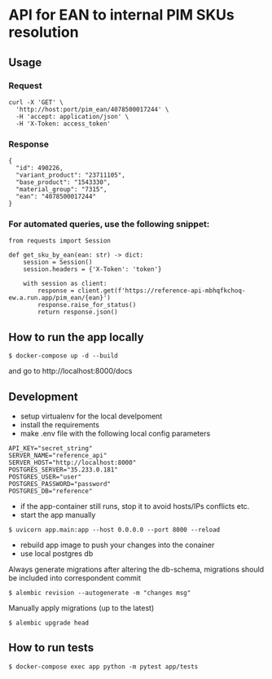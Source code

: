 # API for EAN to internal PIM SKUs resolution

## Usage


### Request

```
curl -X 'GET' \
  'http://host:port/pim_ean/4078500017244' \
  -H 'accept: application/json' \
  -H 'X-Token: access_token'
```

### Response

```
{
  "id": 490226,
  "variant_product": "23711105",
  "base_product": "1543330",
  "material_group": "7315",
  "ean": "4078500017244"
}
```

### For automated queries, use the following snippet:

```
from requests import Session

def get_sku_by_ean(ean: str) -> dict:
    session = Session()
    session.headers = {'X-Token': 'token'}
        
    with session as client:
        response = client.get(f'https://reference-api-mbhqfkchoq-ew.a.run.app/pim_ean/{ean}')
        response.raise_for_status()
        return response.json()
```

## How to run the app locally

````
$ docker-compose up -d --build
````

and go to http://localhost:8000/docs

## Development

- setup virtualenv for the local develpoment
- install the requirements
- make .env file with the following local config parameters
```
API_KEY="secret_string"
SERVER_NAME="reference_api"
SERVER_HOST="http://localhost:8000"
POSTGRES_SERVER="35.233.0.181"
POSTGRES_USER="user"
POSTGRES_PASSWORD="password"
POSTGRES_DB="reference"
```

- if the app-container still runs, stop it to avoid hosts/IPs conflicts etc.
- start the app manually
````
$ uvicorn app.main:app --host 0.0.0.0 --port 8000 --reload
````
- rebuild app image to push your changes into the conainer
- use local postgres db

Always generate migrations after altering the db-schema,
migrations should be included into correspondent commit
````
$ alembic revision --autogenerate -m "changes msg"
````
Manually apply migrations (up to the latest)
````
$ alembic upgrade head
````

## How to run tests

````
$ docker-compose exec app python -m pytest app/tests
````
